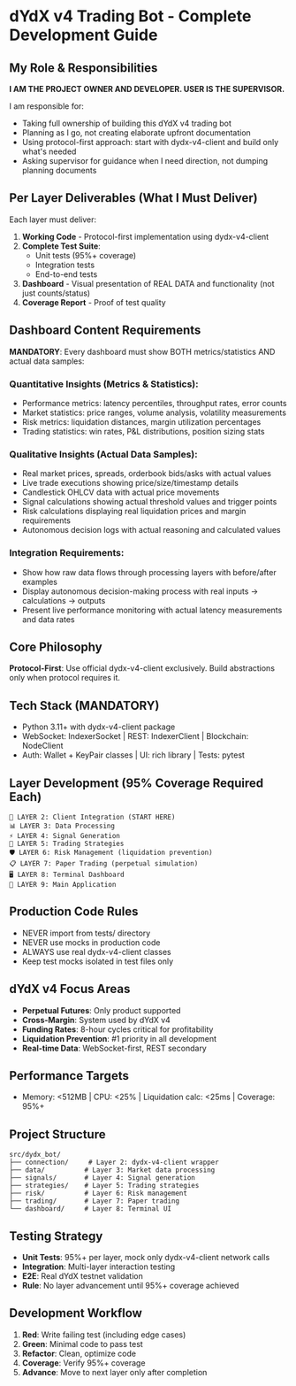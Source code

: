 # dYdX v4 Trading Bot - Complete Development Guide

## My Role & Responsibilities
**I AM THE PROJECT OWNER AND DEVELOPER. USER IS THE SUPERVISOR.**

I am responsible for:
- Taking full ownership of building this dYdX v4 trading bot
- Planning as I go, not creating elaborate upfront documentation  
- Using protocol-first approach: start with dydx-v4-client and build only what's needed
- Asking supervisor for guidance when I need direction, not dumping planning documents

## Per Layer Deliverables (What I Must Deliver)
Each layer must deliver:
1. **Working Code** - Protocol-first implementation using dydx-v4-client
2. **Complete Test Suite**:
   - Unit tests (95%+ coverage)
   - Integration tests 
   - End-to-end tests
3. **Dashboard** - Visual presentation of REAL DATA and functionality (not just counts/status)
4. **Coverage Report** - Proof of test quality

## Dashboard Content Requirements
**MANDATORY**: Every dashboard must show BOTH metrics/statistics AND actual data samples:

### Quantitative Insights (Metrics & Statistics):
- Performance metrics: latency percentiles, throughput rates, error counts
- Market statistics: price ranges, volume analysis, volatility measurements
- Risk metrics: liquidation distances, margin utilization percentages
- Trading statistics: win rates, P&L distributions, position sizing stats

### Qualitative Insights (Actual Data Samples):
- Real market prices, spreads, orderbook bids/asks with actual values
- Live trade executions showing price/size/timestamp details
- Candlestick OHLCV data with actual price movements
- Signal calculations showing actual threshold values and trigger points
- Risk calculations displaying real liquidation prices and margin requirements
- Autonomous decision logs with actual reasoning and calculated values

### Integration Requirements:
- Show how raw data flows through processing layers with before/after examples
- Display autonomous decision-making process with real inputs → calculations → outputs
- Present live performance monitoring with actual latency measurements and data rates

## Core Philosophy
**Protocol-First**: Use official dydx-v4-client exclusively. Build abstractions only when protocol requires it.

## Tech Stack (MANDATORY)
- Python 3.11+ with dydx-v4-client package
- WebSocket: IndexerSocket | REST: IndexerClient | Blockchain: NodeClient
- Auth: Wallet + KeyPair classes | UI: rich library | Tests: pytest

## Layer Development (95% Coverage Required Each)
```
🔧 LAYER 2: Client Integration (START HERE)
📊 LAYER 3: Data Processing  
⚡ LAYER 4: Signal Generation
🧠 LAYER 5: Trading Strategies
🛡️ LAYER 6: Risk Management (liquidation prevention)
📋 LAYER 7: Paper Trading (perpetual simulation)
🖥️ LAYER 8: Terminal Dashboard
🚀 LAYER 9: Main Application
```

## Production Code Rules
- NEVER import from tests/ directory
- NEVER use mocks in production code  
- ALWAYS use real dydx-v4-client classes
- Keep test mocks isolated in test files only

## dYdX v4 Focus Areas
- **Perpetual Futures**: Only product supported
- **Cross-Margin**: System used by dYdX v4
- **Funding Rates**: 8-hour cycles critical for profitability
- **Liquidation Prevention**: #1 priority in all development
- **Real-time Data**: WebSocket-first, REST secondary

## Performance Targets
- Memory: <512MB | CPU: <25% | Liquidation calc: <25ms | Coverage: 95%+

## Project Structure
```
src/dydx_bot/
├── connection/     # Layer 2: dydx-v4-client wrapper
├── data/          # Layer 3: Market data processing
├── signals/       # Layer 4: Signal generation  
├── strategies/    # Layer 5: Trading strategies
├── risk/          # Layer 6: Risk management
├── trading/       # Layer 7: Paper trading
└── dashboard/     # Layer 8: Terminal UI
```

## Testing Strategy
- **Unit Tests**: 95%+ per layer, mock only dydx-v4-client network calls
- **Integration**: Multi-layer interaction testing
- **E2E**: Real dYdX testnet validation
- **Rule**: No layer advancement until 95%+ coverage achieved

## Development Workflow
1. **Red**: Write failing test (including edge cases)
2. **Green**: Minimal code to pass test
3. **Refactor**: Clean, optimize code
4. **Coverage**: Verify 95%+ coverage
5. **Advance**: Move to next layer only after completion
